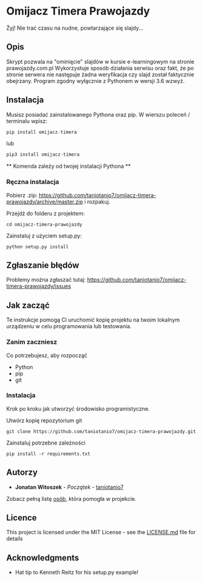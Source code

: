 # Omijacz Timera Prawojazdy

Żyj! Nie trać czasu na nudne, powtarzające się slajdy...

## Opis

Skrypt pozwala na "ominięcie" slajdów w kursie e-learningowym na stronie prawojazdy.com.pl
Wykorzystuje sposób działania serwisu oraz fakt, że po stronie serwera nie następuje żadna weryfikacja czy slajd został faktycznie obejrzany.
Program zgodny wyłącznie z Pythonem w wersji 3.6 wzwyż.

## Instalacja

Musisz posiadać zainstalowanego Pythona oraz pip. W wierszu poleceń / terminalu wpisz:

```python
pip install omijacz-timera
```
lub
```python
pip3 install omijacz-timera
```
** Komenda zależy od twojej instalacji Pythona **

### Ręczna instalacja

Pobierz .zip: https://github.com/taniotanio7/omijacz-timera-prawojazdy/archive/master.zip i rozpakuj.

Przejdź do folderu z projektem:

```
cd omijacz-timera-prawojazdy
```

Zainstaluj z użyciem setup.py:
```
python setup.py install
```

## Zgłaszanie błędów

Problemy można zgłaszać tutaj: https://github.com/taniotanio7/omijacz-timera-prawojazdy/issues

## Jak zacząć

Te instrukcje pomogą Ci uruchomić kopię projektu na twoim lokalnym urządzeniu w celu programowania lub testowania. 

### Zanim zaczniesz

Co potrzebujesz, aby rozpocząć

- Python
- pip
- git

### Instalacja

Krok po kroku jak utworzyć środowisko programistyczne.

Utwórz kopię repozytorium git

```
git clone https://github.com/taniotanio7/omijacz-timera-prawojazdy.git
```

Zainstaluj potrzebne zależności

```
pip install -r requirements.txt
```

## Autorzy

* **Jonatan Witoszek** - *Początek* - [taniotanio7](https://github.com/taniotanio7)

Zobacz pełną listę [osób](https://github.com/taniotanio7/omijacz-timera-prawojazdy/contributors), która pomogła w projekcie.

## Licence

This project is licensed under the MIT License - see the [LICENSE.md](LICENSE.md) file for details

## Acknowledgments

* Hat tip to Kenneth Reitz for his setup.py example!
